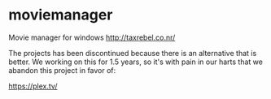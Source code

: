 # moviemanager
Movie manager for windows
http://taxrebel.co.nr/

The projects has been discontinued because there is an alternative that is better.
We working on this for 1.5 years, so it's with pain in our harts that we abandon this project in favor of:

https://plex.tv/

